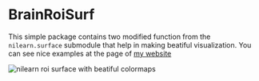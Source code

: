# BrainRoiSurf

This simple package contains two modified function from the `nilearn.surface` submodule that help in making beatiful visualization.
You can see nice examples at the page of [my website](carlonicolini.github.io/sections/science/2018/11/27/Plotting-custom-brain-parcellation-beautifully-in-python-with-nilearn.html)


![nilearn roi surface with beatiful colormaps](https://carlonicolini.github.io/static/postfigures/nilearn-brain-parcellation-multiview.jpg)

